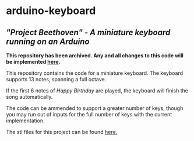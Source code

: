 # arduino-keyboard
## *"Project Beethoven" - A miniature keyboard running on an Arduino*

**This repository has been archived. Any and all changes to this code will be implemented [here](https://github.com/sa-fx/mini-piano).**

This repository contains the code for a miniature keyboard. The keyboard supports 13 notes, spanning a full octave.

If the first 6 notes of *Happy Birthday* are played, the keyboard will finish the song automatically.

The code can be ammended to support a greater number of keys, though you may run out of inputs for the full number of keys with the current implementation.

The stl files for this project can be found [here.](https://www.thingiverse.com/thing:5831306)
